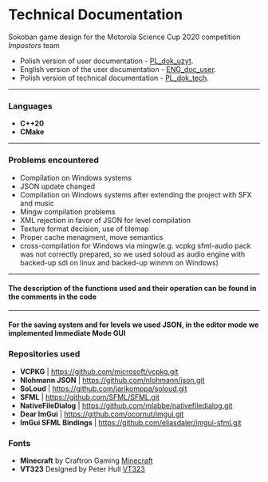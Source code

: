 # Technical Documentation

Sokoban game design for the Motorola Science Cup 2020 competition
*Impostors* team

- Polish version of user documentation - [PL_dok_uzyt](./PL_dok_uzyt.md).
- English version of the user documentation - [ENG_doc_user](./ENG_doc_user.md).
- Polish version of technical documentation - [PL_dok_tech](./PL_dok_tech.md).

***
### Languages ​
- **C++20**
- **CMake**


***

### Problems encountered

- Compilation on Windows systems
- JSON update changed
- Compilation on Windows systems after extending the project with SFX and music
- Mingw compilation problems
- XML ​​rejection in favor of JSON for level compilation
- Texture format decision, use of tilemap
- Proper cache menagment, move semantics
- cross-compilation for Windows via mingw(e.g. vcpkg sfml-audio pack was not correctly prepared, so we used soloud as audio engine with backed-up sdl on linux and backed-up winmm on Windows)


***

#### The description of the functions used and their operation can be found in the comments in the code

***
#### For the saving system and for levels we used JSON, in the editor mode we implemented Immediate Mode GUI

### Repositories used

- **VCPKG** | https://github.com/microsoft/vcpkg.git
- **Nlohmann JSON** | https://github.com/nlohmann/json.git
- **SoLoud** | https://github.com/jarikomppa/soloud.git
- **SFML** | https://github.com/SFML/SFML.git
- **NativeFileDialog** | https://github.com/mlabbe/nativefiledialog.git
- **Dear ImGui** | https://github.com/ocornut/imgui.git
- **ImGui SFML Bindings** | https://github.com/eliasdaler/imgui-sfml.git

### Fonts 

- **Minecraft** by Craftron Gaming [Minecraft](https://www.dafont.com/minecraft.font)
- **VT323** Designed by Peter Hull [VT323](https://fonts.google.com/specimen/VT323?preview.text_type=custom#standard-styles)
